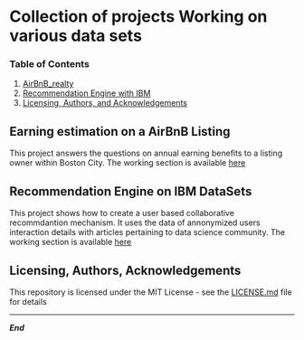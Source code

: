 # Collection of projects Working on various data sets

### Table of Contents
1. [AirBnB_realty](#AirBnB)
2. [Recommendation Engine with IBM ](#IBM)
3. [Licensing, Authors, and Acknowledgements](#licensing)

## Earning estimation on a AirBnB Listing <a name="AirBnb"></a>

This project answers the questions on annual earning benefits to a listing owner within Boston City.
The working section is available [here](https://github.com/rindhane/DataMusings/tree/master/AirBnB_realty)

## Recommendation Engine on IBM DataSets <a name="IBM"></a>

This project shows how to create a user based collaborative recommdantion mechanism. It uses the data of annonymized users interaction details with articles pertaining to data science community. 
The working section is available [here](https://github.com/rindhane/DataMusings/tree/master/IBM_recommendations)

## Licensing, Authors, Acknowledgements<a name="licensing"></a>

This repository is licensed under the MIT License - see the [LICENSE.md](https://github.com/rindhane/DataMusings/blob/master/LICENSE.md) file for details


------------------------------------
***End***

